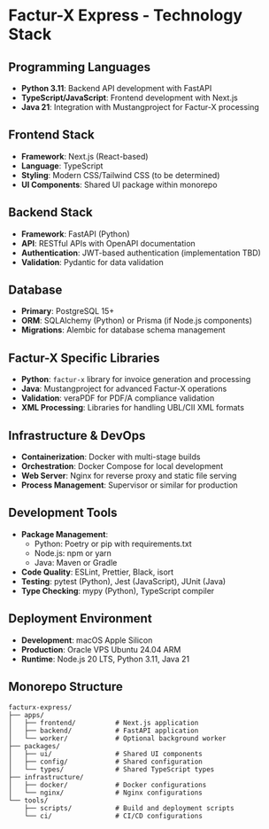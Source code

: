 # Factur-X Express - Technology Stack

## Programming Languages
- **Python 3.11**: Backend API development with FastAPI
- **TypeScript/JavaScript**: Frontend development with Next.js
- **Java 21**: Integration with Mustangproject for Factur-X processing

## Frontend Stack
- **Framework**: Next.js (React-based)
- **Language**: TypeScript
- **Styling**: Modern CSS/Tailwind CSS (to be determined)
- **UI Components**: Shared UI package within monorepo

## Backend Stack
- **Framework**: FastAPI (Python)
- **API**: RESTful APIs with OpenAPI documentation
- **Authentication**: JWT-based authentication (implementation TBD)
- **Validation**: Pydantic for data validation

## Database
- **Primary**: PostgreSQL 15+
- **ORM**: SQLAlchemy (Python) or Prisma (if Node.js components)
- **Migrations**: Alembic for database schema management

## Factur-X Specific Libraries
- **Python**: `factur-x` library for invoice generation and processing
- **Java**: Mustangproject for advanced Factur-X operations
- **Validation**: veraPDF for PDF/A compliance validation
- **XML Processing**: Libraries for handling UBL/CII XML formats

## Infrastructure & DevOps
- **Containerization**: Docker with multi-stage builds
- **Orchestration**: Docker Compose for local development
- **Web Server**: Nginx for reverse proxy and static file serving
- **Process Management**: Supervisor or similar for production

## Development Tools
- **Package Management**: 
  - Python: Poetry or pip with requirements.txt
  - Node.js: npm or yarn
  - Java: Maven or Gradle
- **Code Quality**: ESLint, Prettier, Black, isort
- **Testing**: pytest (Python), Jest (JavaScript), JUnit (Java)
- **Type Checking**: mypy (Python), TypeScript compiler

## Deployment Environment
- **Development**: macOS Apple Silicon
- **Production**: Oracle VPS Ubuntu 24.04 ARM
- **Runtime**: Node.js 20 LTS, Python 3.11, Java 21

## Monorepo Structure
```
facturx-express/
├── apps/
│   ├── frontend/          # Next.js application
│   ├── backend/           # FastAPI application
│   └── worker/            # Optional background worker
├── packages/
│   ├── ui/                # Shared UI components
│   ├── config/            # Shared configuration
│   └── types/             # Shared TypeScript types
├── infrastructure/
│   ├── docker/            # Docker configurations
│   └── nginx/             # Nginx configurations
└── tools/
    ├── scripts/           # Build and deployment scripts
    └── ci/                # CI/CD configurations
```